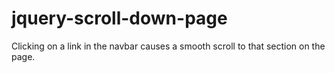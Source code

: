 # jquery-scroll-down-page
Clicking on a link in the navbar causes a smooth scroll to that section on the page.
